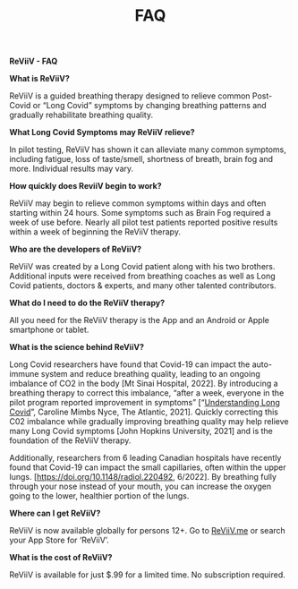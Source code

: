 ﻿---
layout: page
title: FAQ
include_in_header: true
---

**ReViiV  -  FAQ**

**What is ReViiV?**

ReViiV is a guided breathing therapy designed to relieve common Post-Covid or “Long Covid” symptoms by changing breathing patterns and gradually rehabilitate breathing quality.

**What Long Covid Symptoms may ReViiV relieve?**

In pilot testing, ReViiV has shown it can alleviate many common symptoms, including fatigue, loss of taste/smell, shortness of breath, brain fog and more.  Individual results may vary.

**How quickly does ReviiV begin to work?**

ReViiV may begin to relieve common symptoms within days and often starting within 24 hours.  Some symptoms such as Brain Fog required a week of use before.  Nearly all pilot test patients reported positive results within a week of beginning the ReViiV therapy.

**Who are the developers of ReViiV?**

ReViiV was created by a Long Covid patient along with his two brothers.  Additional inputs were received from breathing coaches as well as Long Covid patients, doctors & experts, and many other talented contributors.

**What do I need to do the ReViiV therapy?**

All you need for the ReViiV therapy is the App and an Android or Apple smartphone or tablet.  

**What is the science behind ReViiV?**

Long Covid researchers have found that Covid-19 can impact the auto-immune system and reduce breathing quality, leading to an ongoing imbalance of CO2 in the body [Mt Sinai Hospital, 2022].  By introducing a breathing therapy to correct this imbalance, “after a week, everyone in the pilot program reported improvement in symptoms” [“[Understanding Long Covid](https://www.theatlantic.com/newsletters/archive/2021/03/atlantic-daily-understanding-long-covid/618232/)”, Caroline Mimbs Nyce, The Atlantic, 2021].   Quickly correcting this C02 imbalance while gradually improving breathing quality may help relieve many Long Covid symptoms [John Hopkins University, 2021] and is the foundation of the ReViiV therapy.

Additionally, researchers from 6 leading Canadian hospitals have recently found that Covid-19 can impact the small capillaries, often within the upper lungs. [<https://doi.org/10.1148/radiol.220492>, 6/2022].   By breathing fully through your nose instead of your mouth, you can increase the oxygen going to the lower, healthier portion of the lungs.  


**Where can I get ReViiV?**

ReViiV is now available globally for persons 12+.  Go to [ReViiV.me](https://reviiv.me) or search your App Store for ‘ReViiV’.  


**What is the cost of ReViiV?**

ReViiV is available for just $.99 for a limited time.  No subscription required.


